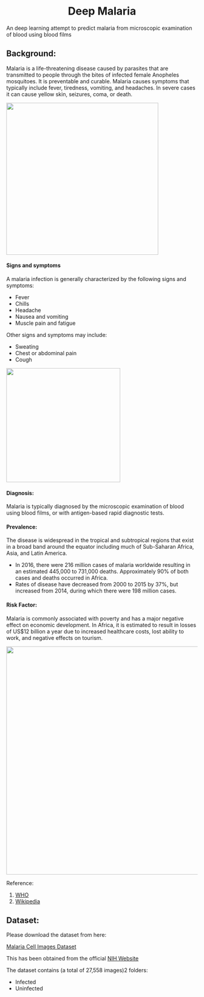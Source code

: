 <h1 align = "center"> Deep Malaria</h1>

An deep learning attempt to predict malaria from microscopic examination of blood using blood films

## Background:
Malaria is a life-threatening disease caused by parasites that are transmitted to people through the bites of infected female Anopheles mosquitoes. It is preventable and curable.
Malaria causes symptoms that typically include fever, tiredness, vomiting, and headaches. In severe cases it can cause yellow skin, seizures, coma, or death.

 <img src="https://upload.wikimedia.org/wikipedia/commons/thumb/7/7e/Anopheles_stephensi.jpeg/1200px-Anopheles_stephensi.jpeg" width="400" />
 
 
 #### Signs and symptoms
 A malaria infection is generally characterized by the following signs and symptoms:
- Fever
- Chills
- Headache
- Nausea and vomiting
- Muscle pain and fatigue

Other signs and symptoms may include:
- Sweating
- Chest or abdominal pain
- Cough
 <img src="https://upload.wikimedia.org/wikipedia/commons/thumb/d/db/Symptoms_of_Malaria.png/848px-Symptoms_of_Malaria.png" width="300" />


#### Diagnosis: 
Malaria is typically diagnosed by the microscopic examination of blood using blood films, or with antigen-based rapid diagnostic tests.

#### Prevalence:
The disease is widespread in the tropical and subtropical regions that exist in a broad band around the equator including much of Sub-Saharan Africa, Asia, and Latin America.
- In 2016, there were 216 million cases of malaria worldwide resulting in an estimated 445,000 to 731,000 deaths. Approximately 90% of both cases and deaths occurred in Africa.
- Rates of disease have decreased from 2000 to 2015 by 37%, but increased from 2014, during which there were 198 million cases.

#### Risk Factor:
Malaria is commonly associated with poverty and has a major negative effect on economic development. In Africa, it is estimated to result in losses of US$12 billion a year due to increased healthcare costs, lost ability to work, and negative effects on tourism.

<img src="https://upload.wikimedia.org/wikipedia/commons/thumb/9/96/Malaria_world_map-Deaths_per_million_persons-WHO2012.svg/1200px-Malaria_world_map-Deaths_per_million_persons-WHO2012.svg.png" width="600" />
 
 Reference:
1.  [WHO](https://www.who.int/news-room/fact-sheets/detail/malaria) 
2. [Wikipedia](https://en.wikipedia.org/wiki/Malaria)

## Dataset:
Please download the dataset from here:

[Malaria Cell Images Dataset](https://www.kaggle.com/iarunava/cell-images-for-detecting-malaria)

This has been obtained from the official [NIH Website](https://ceb.nlm.nih.gov/repositories/malaria-datasets/)

The dataset contains (a total of 27,558 images)2 folders:
- Infected
- Uninfected
